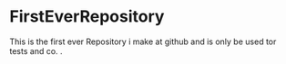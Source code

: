 # FirstEverRepository
This is the first ever Repository i make at github and is only be used tor tests and co. .
